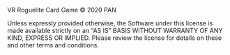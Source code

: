 VR Roguelite Card Game © 2020 PAN

Unless expressly provided otherwise, the Software under this license is made available strictly on an “AS IS” BASIS WITHOUT WARRANTY OF ANY KIND, EXPRESS OR IMPLIED. Please review the license for details on these and other terms and conditions.
